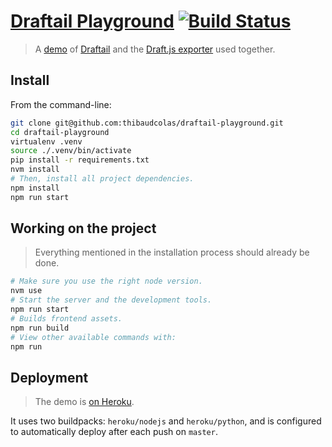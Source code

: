 # [Draftail Playground](https://draftail-playground.herokuapp.com/) [![Build Status](https://travis-ci.org/thibaudcolas/draftail-playground.svg?branch=master)](https://travis-ci.org/thibaudcolas/draftail-playground)

> A [demo](https://draftail-playground.herokuapp.com/) of [Draftail](https://github.com/springload/draftail) and the [Draft.js exporter](https://github.com/springload/draftjs_exporter) used together.

## Install

From the command-line:

```sh
git clone git@github.com:thibaudcolas/draftail-playground.git
cd draftail-playground
virtualenv .venv
source ./.venv/bin/activate
pip install -r requirements.txt
nvm install
# Then, install all project dependencies.
npm install
npm run start
```

## Working on the project

> Everything mentioned in the installation process should already be done.

```sh
# Make sure you use the right node version.
nvm use
# Start the server and the development tools.
npm run start
# Builds frontend assets.
npm run build
# View other available commands with:
npm run
```

## Deployment

> The demo is [on Heroku](https://draftail-playground.herokuapp.com/).

It uses two buildpacks: `heroku/nodejs` and `heroku/python`, and is configured to automatically deploy after each push on `master`.
